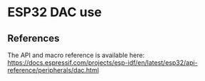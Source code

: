 # ESP32 DAC use

## References
The API and macro reference is available here: <br>
https://docs.espressif.com/projects/esp-idf/en/latest/esp32/api-reference/peripherals/dac.html
